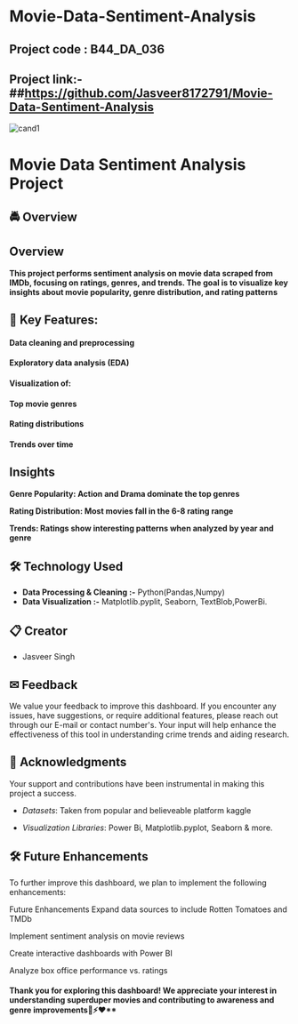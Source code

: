 # Movie-Data-Sentiment-Analysis

## Project code : B44_DA_036 ##
## Project link:-##https://github.com/Jasveer8172791/Movie-Data-Sentiment-Analysis

![cand1](https://github.com/user-attachments/assets/6a48bb05-4a44-482e-9ca4-d65001838aaf)

# Movie Data Sentiment Analysis Project


## 🚔 Overview
## Overview
**This project performs sentiment analysis on movie data scraped from IMDb, focusing on ratings, genres, and trends. The goal is to visualize key insights about movie popularity, genre distribution, and rating patterns**


## 📌 Key Features:

#### Data cleaning and preprocessing

#### Exploratory data analysis (EDA)

#### Visualization of:

#### Top movie genres

#### Rating distributions

#### Trends over time

## Insights
**Genre Popularity: Action and Drama dominate the top genres**

**Rating Distribution: Most movies fall in the 6-8 rating range**

**Trends: Ratings show interesting patterns when analyzed by year and genre**


## 🛠 Technology Used

- **Data Processing & Cleaning :-**  Python(Pandas,Numpy)
- **Data Visualization :-** Matplotlib.pyplit, Seaborn, TextBlob,PowerBi.


## 📋 Creator
- Jasveer Singh


## ✉ Feedback
We value your feedback to improve this dashboard. 
If you encounter any issues, have suggestions, or require additional features, please reach out through our E-mail or contact number's. Your input will help enhance the effectiveness of this tool in understanding crime trends and aiding research.


## 🤝 Acknowledgments
Your support and contributions have been instrumental in making this project a success.

- *Datasets*: Taken from popular and believeable platform kaggle

- *Visualization Libraries*: Power Bi, Matplotlib.pyplot, Seaborn & more.


## 🛠 Future Enhancements
To further improve this dashboard, we plan to implement the following enhancements:

Future Enhancements
Expand data sources to include Rotten Tomatoes and TMDb

Implement sentiment analysis on movie reviews

Create interactive dashboards with Power BI

Analyze box office performance vs. ratings

#### Thank you for exploring this dashboard! We appreciate your interest in understanding superduper movies and contributing to awareness and genre improvements🚗⚡❤**

